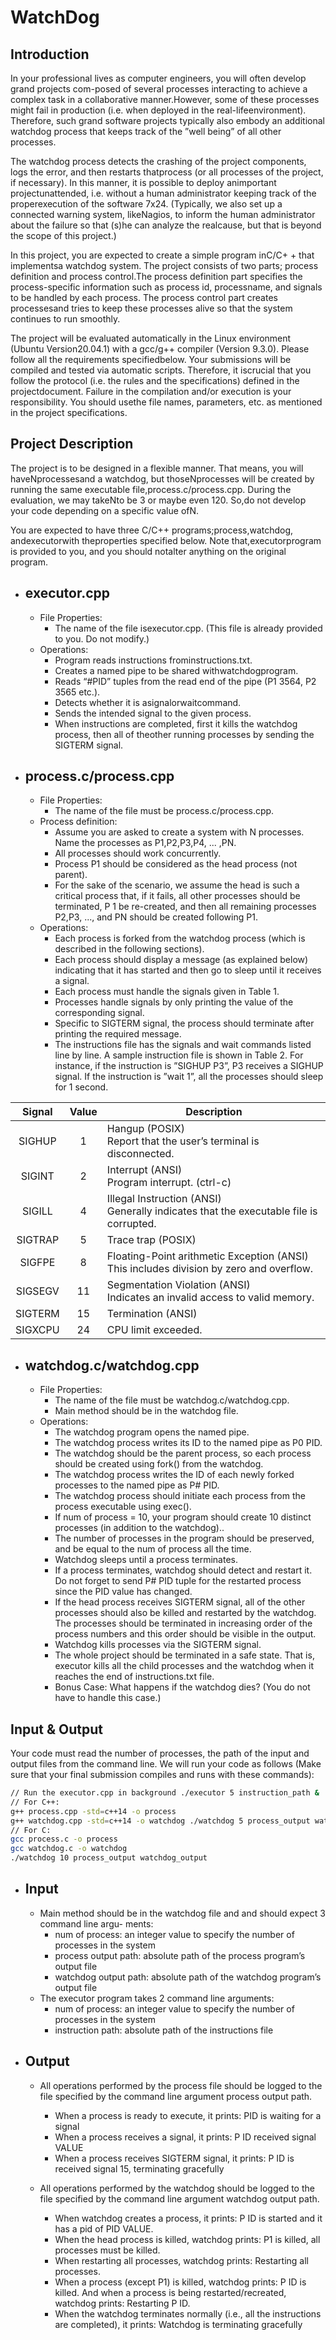 # WatchDog

## Introduction 

In your professional lives as computer engineers,  you will often develop grand projects com-posed  of  several  processes  interacting  to  achieve  a  complex  task  in  a  collaborative  manner.However, some of these processes might fail in production (i.e.  when deployed in the real-lifeenvironment). Therefore,  such  grand  software  projects  typically  also  embody  an  additional watchdog process  that  keeps  track  of  the  ”well  being”  of  all  other  processes.
  
The  watchdog process detects the crashing of the project components, logs the error, and then restarts thatprocess (or all processes of the project, if necessary).  In this manner, it is possible to deploy animportant projectunattended, i.e.  without a human administrator keeping track of the properexecution of the software 7x24.  (Typically,  we also set up a connected warning system,  likeNagios, to inform the human administrator about the failure so that (s)he can analyze the realcause, but that is beyond the scope of this project.)

In this project, you are expected to create a simple program inC/C+ + that implementsa watchdog system.  The project consists of two parts; process definition and process control.The process definition part specifies the process-specific information such as process id, processname, and signals to be handled by each process.  The process control part creates processesand tries to keep these processes alive so that the system continues to run smoothly.

The  project  will  be  evaluated  automatically  in  the  Linux  environment  (Ubuntu  Version20.04.1) with a gcc/g++ compiler (Version 9.3.0).  Please follow all the requirements specifiedbelow.  Your submissions will be compiled and tested via automatic scripts.  Therefore,  it iscrucial that you follow the protocol (i.e.  the rules and the specifications) defined in the projectdocument.  Failure in the compilation and/or execution is your responsibility.  You should usethe file names, parameters, etc.  as mentioned in the project specifications.

## Project Description

The project is to be designed in a flexible manner.  That means,  you will haveNprocessesand a watchdog,  but thoseNprocesses will be created by running the same executable file,process.c/process.cpp.  During the evaluation, we may takeNto be 3 or maybe even 120.  So,do not develop your code depending on a specific value ofN.

You are expected to have three C/C++ programs;process,watchdog, andexecutorwith theproperties specified below.  Note that,executorprogram is provided to you, and you should notalter anything on the original program.

* ##  executor.cpp

  - File Properties:
    * The  name  of  the  file  isexecutor.cpp.   (This  file  is  already  provided  to  you.   Do  not modify.)
  - Operations:
    * Program reads instructions frominstructions.txt.
    * Creates a named pipe to be shared withwatchdogprogram.
    * Reads “#PID” tuples from the read end of the pipe (P1 3564, P2 3565 etc.).
    * Detects whether it is asignalorwaitcommand.
    * Sends the intended signal to the given process.
    * When  instructions  are  completed,  first  it  kills  the  watchdog  process,  then  all  of  theother running processes by sending the SIGTERM signal.
    
* ##  process.c/process.cpp
  
  - File Properties:
    * The name of the file must be process.c/process.cpp.
  - Process definition:
    * Assume you are asked to create a system with N processes. Name the processes as P1,P2,P3,P4, ... ,PN.
    * All processes should work concurrently.
    * Process P1 should be considered as the head process (not parent).
    * For the sake of the scenario, we assume the head is such a critical process that, if it fails, all other processes should be terminated, P 1 be re-created, and then all remaining processes P2,P3, ..., and PN should be created following P1.
  - Operations:
    * Each process is forked from the watchdog process (which is described in the following sections).
    * Each process should display a message (as explained below) indicating that it has started and then go to sleep until it receives a signal.
    * Each process must handle the signals given in Table 1.
    * Processes handle signals by only printing the value of the corresponding signal.
    * Specific to SIGTERM signal, the process should terminate after printing the required message.
    * The instructions file has the signals and wait commands listed line by line. A sample instruction file is shown in Table 2. For instance, if the instruction is ”SIGHUP P3”, P3 receives a SIGHUP signal. If the instruction is ”wait 1”, all the processes should sleep for 1 second.

| Signal      | Value | Description |
| :-----------: | :-----------: | --------- |
| SIGHUP | 1 | Hangup (POSIX) <br/> Report that the user’s terminal is disconnected.|
| SIGINT | 2 | Interrupt (ANSI) <br/>  Program interrupt. (ctrl-c) |
| SIGILL | 4 | Illegal Instruction (ANSI) <br/>  Generally indicates that the executable file is corrupted. |
| SIGTRAP | 5 |  Trace trap (POSIX) |
|SIGFPE | 8 | Floating-Point arithmetic Exception (ANSI) <br/>  This includes division by zero and overflow. |
| SIGSEGV | 11 | Segmentation Violation (ANSI) <br/>  Indicates an invalid access to valid memory.|
| SIGTERM |  15 |   Termination (ANSI)|
| SIGXCPU | 24 |CPU limit exceeded.|


* ## watchdog.c/watchdog.cpp

  - File Properties:
    * The name of the file must be watchdog.c/watchdog.cpp.
    * Main method should be in the watchdog file.
  - Operations:
    * The watchdog program opens the named pipe.
    * The watchdog process writes its ID to the named pipe as P0 PID.
    * The watchdog should be the parent process, so each process should be created using fork() from the watchdog.
    *  The watchdog process writes the ID of each newly forked processes to the named pipe as P# PID.
    * The watchdog process should initiate each process from the process executable using exec().
    * If num of process = 10, your program should create 10 distinct processes (in addition to the watchdog)..
    * The number of processes in the program should be preserved, and be equal to the num of process all the time.
    * Watchdog sleeps until a process terminates.
    * If a process terminates, watchdog should detect and restart it. Do not forget to send P# PID tuple for the restarted process since the PID value has changed.
    * If the head process receives SIGTERM signal, all of the other processes should also be killed and restarted by the watchdog. The processes should be terminated in increasing order of the process numbers and this order should be visible in the output.
    * Watchdog kills processes via the SIGTERM signal.
    * The whole project should be terminated in a safe state. That is, executor kills all the child processes and the watchdog when it reaches the end of instructions.txt file.
    * Bonus Case: What happens if the watchdog dies? (You do not have to handle this case.)


## Input & Output

Your code must read the number of processes, the path of the input and output files from the command line. We will run your code as follows (Make sure that your final submission compiles and runs with these commands):

```bash
// Run the executor.cpp in background ./executor 5 instruction_path &
// For C++:
g++ process.cpp -std=c++14 -o process
g++ watchdog.cpp -std=c++14 -o watchdog ./watchdog 5 process_output watchdog_output
// For C:
gcc process.c -o process
gcc watchdog.c -o watchdog
./watchdog 10 process_output watchdog_output
```

* ## Input

  - Main method should be in the watchdog file and and should expect 3 command line argu- ments:
    * num of process: an integer value to specify the number of processes in the system 
    * process output path: absolute path of the process program’s output file
    * watchdog output path: absolute path of the watchdog program’s output file
  - The executor program takes 2 command line arguments:
    * num of process: an integer value to specify the number of processes in the system
    * instruction path: absolute path of the instructions file
    
* ## Output
 
  - All operations performed by the process file should be logged to the file specified by the command line argument process output path.
    * When a process is ready to execute, it prints: PID is waiting for a signal
    * When a process receives a signal, it prints: P ID received signal VALUE
    * When a process receives SIGTERM signal, it prints: P ID  is received signal 15, terminating gracefully
    
  - All operations performed by the watchdog should be logged to the file specified by the command line argument watchdog output path.
    * When watchdog creates a process, it prints: P ID is started and it has a pid of PID VALUE.
    * When the head process is killed, watchdog prints: P1 is killed, all processes must be killed.
    * When restarting all processes, watchdog prints: Restarting all processes.
    * When a process (except P1) is killed, watchdog prints: P ID is killed. And when a process is being restarted/recreated, watchdog prints: Restarting P ID.
    * When the watchdog terminates normally (i.e., all the instructions are completed), it prints: Watchdog is terminating gracefully
 
